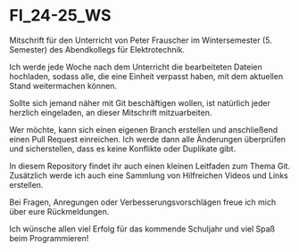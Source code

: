 # FI_24-25_WS
Mitschrift für den Unterricht von Peter Frauscher im Wintersemester (5. Semester) des Abendkollegs für Elektrotechnik.

Ich werde jede Woche nach dem Unterricht die bearbeiteten Dateien hochladen, sodass alle, die eine Einheit verpasst haben, mit dem aktuellen Stand weitermachen können.

Sollte sich jemand näher mit Git beschäftigen wollen, ist natürlich jeder herzlich eingeladen, an dieser Mitschrift mitzuarbeiten.

Wer möchte, kann sich einen eigenen Branch erstellen und anschließend einen Pull Request einreichen. Ich werde dann alle Änderungen überprüfen und sicherstellen, dass es keine Konflikte oder Duplikate gibt.

In diesem Repository findet ihr auch einen kleinen Leitfaden zum Thema Git. Zusätzlich werde ich auch eine Sammlung von Hilfreichen Videos und Links erstellen.

Bei Fragen, Anregungen oder Verbesserungsvorschlägen freue ich mich über eure Rückmeldungen.

Ich wünsche allen viel Erfolg für das kommende Schuljahr und viel Spaß beim Programmieren!
